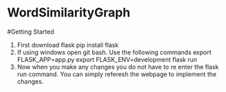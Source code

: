 # WordSimilarityGraph

#Getting Started
1. First download flask
  pip install flask
2. If using windows open git bash. Use the following commands
   export FLASK_APP=app.py
   export FLASK_ENV=development
   flask run
3. Now when you make any changes you do not have to re enter the flask run command. You can simply referesh the webpage to implement the changes. 
